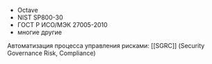 - Octave
- NIST SP800-30
- ГОСТ Р ИСО/МЭК 27005-2010
- многие другие


Автоматизация процесса управления рисками: [[SGRC]] (Security Governance Risk, Compliance)